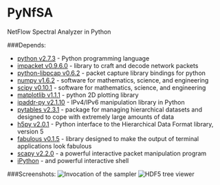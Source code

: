 PyNfSA
======

NetFlow Spectral Analyzer in Python

###Depends:
* [python v2.7.3](http://python.org/download/releases/2.7.3/) - Python programming language
* [impacket v0.9.6.0](http://corelabs.coresecurity.com/index.php?module=Wiki&action=view&type=tool&name=Impacket) - library to craft and decode network packets 
* [python-libpcap v0.6.2](http://pylibpcap.sourceforge.net/) - packet capture library bindings for python
* [numpy v1.6.2](http://www.scipy.org/) - software for mathematics, science, and engineering
* [scipy v0.10.1](http://www.scipy.org/ ) - software for mathematics, science, and engineering
* [matplotlib v1.1.1](http://matplotlib.org/) - python 2D plotting library
* [ipaddr-py v2.1.10](http://code.google.com/p/ipaddr-py/) - IPv4/IPv6 manipulation library in Python
* [pytables v2.3.1](http://www.pytables.org/moin) - package for managing hierarchical datasets and designed to cope with extremely large amounts of data
* [h5py v2.0.1](http://code.google.com/p/h5py/) -  Python interface to the Hierarchical Data Format library, version 5
* [fabulous v0.1.5](http://lobstertech.com/fabulous.html) -  library designed to make the output of terminal applications look fabulous
* [scapy v2.2.0](http://www.secdev.org/projects/scapy/) - a powerful interactive packet manipulation program
* [iPython](http://ipython.org/) - and powerful interactive shell

###Screenshots:
![Invocation of the sampler](http://i.imgur.com/BR6y0.png)
![HDF5 tree viewer](http://i.imgur.com/6rE00.png?1)
